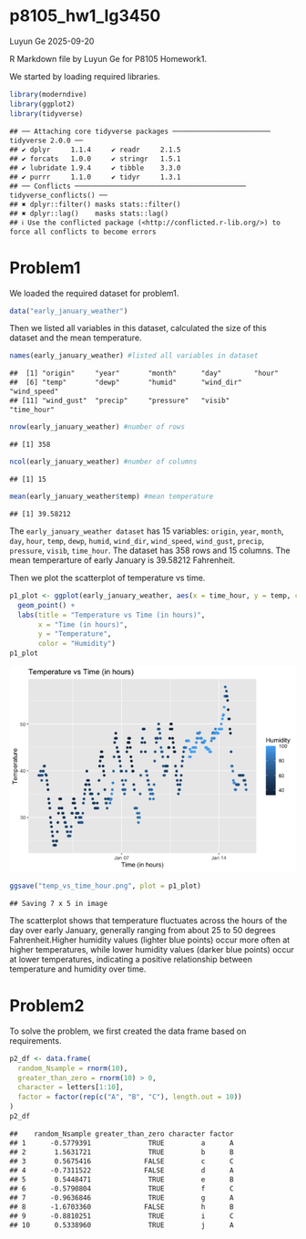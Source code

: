 p8105_hw1_lg3450
================
Luyun Ge
2025-09-20

R Markdown file by Luyun Ge for P8105 Homework1.

We started by loading required libraries.

``` r
library(moderndive)
library(ggplot2)
library(tidyverse)
```

    ## ── Attaching core tidyverse packages ──────────────────────── tidyverse 2.0.0 ──
    ## ✔ dplyr     1.1.4     ✔ readr     2.1.5
    ## ✔ forcats   1.0.0     ✔ stringr   1.5.1
    ## ✔ lubridate 1.9.4     ✔ tibble    3.3.0
    ## ✔ purrr     1.1.0     ✔ tidyr     1.3.1
    ## ── Conflicts ────────────────────────────────────────── tidyverse_conflicts() ──
    ## ✖ dplyr::filter() masks stats::filter()
    ## ✖ dplyr::lag()    masks stats::lag()
    ## ℹ Use the conflicted package (<http://conflicted.r-lib.org/>) to force all conflicts to become errors

# Problem1

We loaded the required dataset for problem1.

``` r
data("early_january_weather")
```

Then we listed all variables in this dataset, calculated the size of
this dataset and the mean temperature.

``` r
names(early_january_weather) #listed all variables in dataset
```

    ##  [1] "origin"     "year"       "month"      "day"        "hour"      
    ##  [6] "temp"       "dewp"       "humid"      "wind_dir"   "wind_speed"
    ## [11] "wind_gust"  "precip"     "pressure"   "visib"      "time_hour"

``` r
nrow(early_january_weather) #number of rows
```

    ## [1] 358

``` r
ncol(early_january_weather) #number of columns
```

    ## [1] 15

``` r
mean(early_january_weather$temp) #mean temperature
```

    ## [1] 39.58212

The `early_january_weather dataset` has 15 variables: `origin`, `year`,
`month`, `day`, `hour`, `temp`, `dewp`, `humid`, `wind_dir`,
`wind_speed`, `wind_gust`, `precip`, `pressure`, `visib`, `time_hour`.
The dataset has 358 rows and 15 columns. The mean temperarture of early
January is 39.58212 Fahrenheit.

Then we plot the scatterplot of temperature vs time.

``` r
p1_plot <- ggplot(early_january_weather, aes(x = time_hour, y = temp, color = humid)) +
  geom_point() +
  labs(title = "Temperature vs Time (in hours)",
       x = "Time (in hours)",
       y = "Temperature",
       color = "Humidity")
p1_plot
```

![](p8105_hw1_lg3450_files/figure-gfm/unnamed-chunk-4-1.png)<!-- -->

``` r
ggsave("temp_vs_time_hour.png", plot = p1_plot)
```

    ## Saving 7 x 5 in image

The scatterplot shows that temperature fluctuates across the hours of
the day over early January, generally ranging from about 25 to 50
degrees Fahrenheit.Higher humidity values (lighter blue points) occur
more often at higher temperatures, while lower humidity values (darker
blue points) occur at lower temperatures, indicating a positive
relationship between temperature and humidity over time.

# Problem2

To solve the problem, we first created the data frame based on
requirements.

``` r
p2_df <- data.frame(
  random_Nsample = rnorm(10),
  greater_than_zero = rnorm(10) > 0,
  character = letters[1:10],
  factor = factor(rep(c("A", "B", "C"), length.out = 10))
)
p2_df
```

    ##    random_Nsample greater_than_zero character factor
    ## 1      -0.5779391              TRUE         a      A
    ## 2       1.5631721              TRUE         b      B
    ## 3       0.5675416             FALSE         c      C
    ## 4      -0.7311522             FALSE         d      A
    ## 5       0.5448471              TRUE         e      B
    ## 6      -0.5790804              TRUE         f      C
    ## 7      -0.9636846              TRUE         g      A
    ## 8      -1.6703360             FALSE         h      B
    ## 9      -0.8810251              TRUE         i      C
    ## 10      0.5338960              TRUE         j      A
